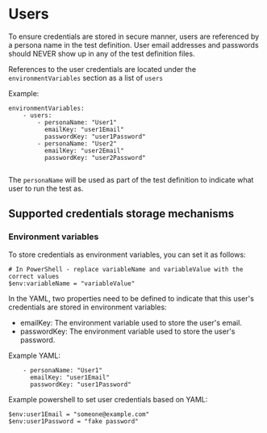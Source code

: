 # Users

To ensure credentials are stored in secure manner, users are referenced by a persona name in the test definition. User email addresses and passwords should NEVER show up in any of the test definition files.

References to the user credentials are located under the   `environmentVariables` section as a list of `users`

Example:
```
environmentVariables:
    - users:
        - personaName: "User1"
          emailKey: "user1Email"
          passwordKey: "user1Password"
        - personaName: "User2"
          emailKey: "user2Email"
          passwordKey: "user2Password"
        
```

The `personaName` will be used as part of the test definition to indicate what user to run the test as.

## Supported credentials storage mechanisms

### Environment variables

To store credentials as environment variables, you can set it as follows:
```
# In PowerShell - replace variableName and variableValue with the correct values
$env:variableName = "variableValue"
```

In the YAML, two properties need to be defined to indicate that this user's credentials are stored in environment variables:
- emailKey: The environment variable used to store the user's email.
- passwordKey: The environment variable used to store the user's password.

Example YAML:
```
    - personaName: "User1"
      emailKey: "user1Email"
      passwordKey: "user1Password"
```

Example powershell to set user credentials based on YAML:
```
$env:user1Email = "someone@example.com"
$env:user1Password = "fake password"
```